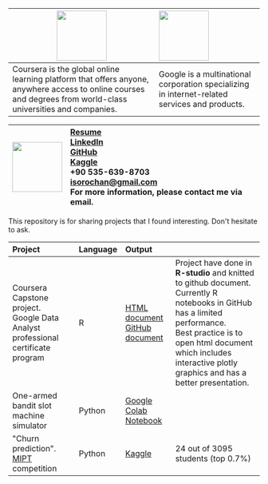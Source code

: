 
| <img src="https://companieslogo.com/img/orig/COUR_BIG-e3284ace.png" width="100"/> | <img src="https://upload.wikimedia.org/wikipedia/commons/thumb/2/2f/Google_2015_logo.svg/2560px-Google_2015_logo.svg.png" width="100"/> |
| --- |:---  |
| Coursera is the global online learning platform that offers anyone, anywhere access to online courses and degrees from world-class universities and companies. | Google is a multinational corporation specializing in internet-related services and products. |


| <img src="https://media.licdn.com/dms/image/D4D03AQG0bB03wVx85g/profile-displayphoto-shrink_400_400/0/1675262721702?e=1683158400&v=beta&t=A-YlEXTL4xSkudKkBN2NXSLYlyMKWOaPiP4kyZFBILc" width="100"/>  | [Resume](/Coursera/Resume/DA%20Resume.pdf) <br />  [LinkedIn](https://www.linkedin.com/in/igor-sorochan-3a1485264/) <br /> [GitHub](https://github.com/IgorBeHolder) <br /> [Kaggle](https://www.kaggle.com/igorsorochan/competitions)  <br />  +90 535-639-8703    <br />[isorochan\@gmail.com](mailto:isorochan@gmail.com)  <br /> For more information, please contact me via email.  |  
|---|:---|

This repository is for sharing projects that I found interesting.
Don't hesitate to ask.

| Project  | Language    | Output |  |
|:---|:---|:---|:---|
| Coursera Capstone project. <br /> Google Data Analyst professional certificate program  | R  | [HTML document](/Coursera/Case_study/CS_3.html) <br /> [GitHub document](/Coursera/Case_study/CS_3.md)   | Project have done in **R-studio** and knitted to github document. <br /> Currently R notebooks in GitHub has a limited performance. <br /> Best practice is to open html document which includes interactive plotly graphics and has a better presentation.|
| One-armed bandit slot machine simulator  | Python      | [Google Colab Notebook](https://colab.research.google.com/drive/1XGkMiF_dWvoNognW9dxFVx-6rfXnr1Y6?usp=sharing) | |
| "Churn prediction". [MIPT](https://mipt.ru/english/edu/phystechschools/psami) competition  | Python   | [Kaggle](https://www.kaggle.com/igorsorochan/competitions) |24 out of 3095 students (top 0.7%) |                                                   
